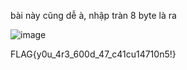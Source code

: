 bài này cũng dễ à, nhập tràn 8 byte là ra

![image](https://user-images.githubusercontent.com/128712571/236631670-684659eb-d657-4f2f-8814-8802663540a6.png)

FLAG{y0u_4r3_600d_47_c41cu14710n5!}

